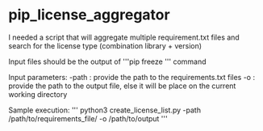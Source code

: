 # pip_license_aggregator
I needed a script that will aggregate multiple requirement.txt files and search for the license type (combination library + version)

Input files should be the output of '''pip freeze ''' command

Input parameters:
-path  : provide the path to the requirements.txt files
-o : provide the path to the output file, else it will be place on the current working directory

Sample execution:
''' python3 create_license_list.py -path /path/to/requirements_file/ -o /path/to/output '''
